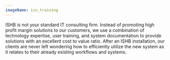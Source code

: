 ```yaml
---
imageName: icn_training
---
```


ISHB is not your standard IT consulting firm.
Instead of promoting high profit margin solutions to our customers,
we use a combination of technology expertise, user training, and system documentation to provide solutions with an excellent cost to value ratio.
After an ISHB installation, our clients are never left wondering how to efficiently utilize
the new system as it relates to their already existing workflows and systems.
